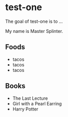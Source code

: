# test-one

The goal of test-one is to ...


My name is Master Splinter.

## Foods

- tacos
- tacos
- tacos

## Books

- The Last Lecture
- Girl with a Pearl Earring
- Harry Potter
